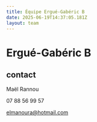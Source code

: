 ```yaml
---
title: Équipe Ergué-Gabéric B
date: 2025-06-19T14:37:05.181Z
layout: team
---
```


# Ergué-Gabéric B



## contact 

Maël Rannou

07 88 56 99 57

elmanoura@hotmail.com

